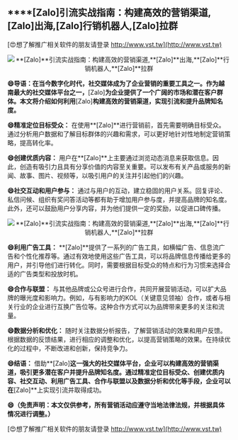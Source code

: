## ****[Zalo]**引流实战指南：构建高效的营销渠道,**[Zalo]**出海,**[Zalo]**行销机器人,**[Zalo]**拉群**

[😍想了解推广相关软件的朋友请登录 http://www.vst.tw](http://www.vst.tw)

 <center><img src="https://vst.tw/MP4/tuiguang/png/4.png" alt="**[Zalo]**引流实战指南：构建高效的营销渠道,**[Zalo]**出海,**[Zalo]**行销机器人,**[Zalo]**拉群"></center>

**😄导语：在当今数字化时代，社交媒体成为了企业营销的重要工具之一。作为越南最大的社交媒体平台之一，**[Zalo]**为企业提供了一个广阔的市场和潜在客户群体。本文将介绍如何利用**[Zalo]**构建高效的营销渠道，实现引流和提升品牌知名度。**

**😄精准定位目标受众：**
在使用**[Zalo]**进行营销前，首先需要明确目标受众。通过分析用户数据和了解目标群体的兴趣和需求，可以更好地针对性地制定营销策略，提高转化率。

**😄创建优质内容：**
用户在**[Zalo]**上主要通过浏览动态消息来获取信息。因此，创造有吸引力且具有分享价值的内容至关重要。可以发布有关产品或服务的新闻、故事、图片、视频等，以吸引用户的关注并引起他们的兴趣。

**😄社交互动和用户参与：**
通过与用户的互动，建立稳固的用户关系。回复评论、私信问候、组织有奖问答活动等都有助于增加用户参与度，并提高品牌的知名度。此外，还可以鼓励用户分享内容，并为他们提供一定的奖励，以促进口碑传播。

 <center><img src="https://vst.tw/MP4/tuiguang/png/2.png" alt="**[Zalo]**引流实战指南：构建高效的营销渠道,**[Zalo]**出海,**[Zalo]**行销机器人,**[Zalo]**拉群"></center>

**😄利用广告工具：**
**[Zalo]**提供了一系列的广告工具，如横幅广告、信息流广告和个性化推荐等。通过有效地使用这些广告工具，可以将品牌信息传播给更多的用户，并引导他们进行转化。同时，需要根据目标受众的特点和行为习惯来选择合适的广告类型和投放时机。

**😄合作与联盟：**
与其他品牌或公众号进行合作，共同开展营销活动，可以扩大品牌的曝光度和影响力。例如，与有影响力的KOL（关键意见领袖）合作，或者与相关行业的企业进行互换广告位等。这种合作方式可以为品牌带来更多的关注和流量。

**😄数据分析和优化：**
随时关注数据分析报告，了解营销活动的效果和用户反馈。根据数据的反馈结果，进行相应的调整和优化，以提高营销策略的效果。在持续优化的过程中，不断改进和创新，保持竞争力。

**😄结语：**
借助**[Zalo]**这一强大的社交媒体平台，企业可以构建高效的营销渠道，吸引更多潜在客户并提升品牌知名度。通过精准定位目标受众、创建优质内容、社交互动、利用广告工具、合作与联盟以及数据分析和优化等手段，企业可以在**[Zalo]**上实现引流并取得成功。

**😄（免责声明：本文仅供参考，所有营销活动应遵守当地法律法规，并根据具体情况进行调整。）**

[😍想了解推广相关软件的朋友请登录 http://www.vst.tw](http://www.vst.tw)



